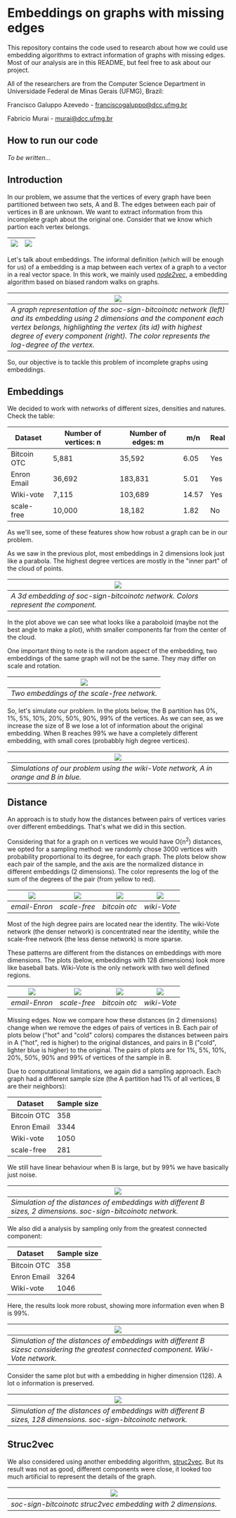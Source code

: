 # Embeddings on graphs with missing edges

This repository contains the code used to research about how we could use embedding algorithms to extract information of graphs with missing edges. Most of our analysis are in this README, but feel free to ask about our project.

All of the researchers are from the Computer Science Department in Universidade Federal de Minas Gerais (UFMG), Brazil:

Francisco Galuppo Azevedo - franciscogaluppo@dcc.ufmg.br

Fabricio Murai - murai@dcc.ufmg.br

## How to run our code

*To be written...*

## Introduction
In our problem, we assume that the vertices of every graph have been partitioned between two sets, A and B. The edges between each pair of vertices in B are unknown. We want to extract information from this incomplete graph about the original one. Consider that we know which partion each vertex belongs.

|![](plots/Readme_images/original.png?raw=true)|![](plots/Readme_images/remocao.png?raw=true)|
|---|---|

Let's talk about embeddings. The informal definition (which will be enough for us) of a embedding is a map between each vertex of a graph to a vector in a real vector space. In this work, we mainly used  *[node2vec](https://www.ncbi.nlm.nih.gov/pmc/articles/PMC5108654/)*, a embedding algorithm based on biased random walks on graphs.

|![](plots/Readme_images/emb_bitcoin.png?raw=true)|
|---|
|*A graph representation of the soc-sign-bitcoinotc network (left) and its embedding using 2 dimensions and the component each vertex belongs, highlighting the vertex (its id) with highest degree of every component (right). The color represents the log-degree of the vertex.*|

So, our objective is to tackle this problem of incomplete graphs using embeddings.

## Embeddings
We decided to work with networks of different sizes, densities and natures. Check the table:

|Dataset|Number of vertices: n|Number of edges: m | m/n |Real|
|---|---|---|---|---|
|Bitcoin OTC|5,881|35,592|6.05|Yes|
|Enron Email|36,692|183,831|5.01|Yes|
|Wiki-vote|7,115|103,689|14.57|Yes|
|scale-free|10,000|18,182|1.82|No|

As we'll see, some of these features show how robust a graph can be in our problem. 

As we saw in the previous plot, most embeddings in 2 dimensions look just like a parabola. The highest degree vertices are mostly in the "inner part" of the cloud of points.

|![](plots/Readme_images/bitcoin_3d.png?raw=true)|
|---|
|*A 3d embedding of soc-sign-bitcoinotc network. Colors represent the component.*|

In the plot above we can see what looks like a paraboloid (maybe not the best angle to make a plot), whith smaller components far from the center of the cloud.

One important thing to note is the random aspect of the embedding, two embeddings of the same graph will not be the same. They may differ on scale and rotation.

|![](plots/Readme_images/compara_scale-free.png?raw=true)|
|---|
|*Two embeddings of the scale-free network.*|

So, let's simulate our problem. In the plots below, the B partition has 0%, 1%, 5%, 10%, 20%, 50%, 90%, 99% of the vertices. As we can see, as we increase the size of B we lose a lot of information about the original embedding. When B reaches 99% we have a completely different embedding, with small cores (probabbly high degree vertices).

|![](plots/Readme_images/remove_wiki-Vote.png?raw=true)|
|---|
|*Simulations of our problem using the wiki-Vote network, A in orange and B in blue.*|

## Distance
An approach is to study how the distances between pairs of vertices varies over different embeddings. That's what we did in this section.

Considering that for a graph on n vertices we would have O(n<sup>2</sup>) distances, we opted for a sampling method: we randomly chose 3000 vertices with probability proportional to its degree, for each graph. The plots below show each pair of the sample, and the axis are the normalized distance in different embeddings (2 dimensions). The color represents the log of the sum of the degrees of the pair (from yellow to red).

|![](plots/Readme_images/amostras-email-Enron.png?raw=true)|![](plots/Readme_images/amostras-scale-free.png?raw=true)|![](plots/Readme_images/amostras-soc-sign-bitcoinotc.png?raw=true)|![](plots/Readme_images/amostras-wiki-Vote.png?raw=true)|
|---|---|---|---|
|*email-Enron*|*scale-free*|*bitcoin otc*|*wiki-Vote*|

Most of the high degree pairs are located near the identity. The wiki-Vote network (the denser network) is concentrated near the identity, while the scale-free network (the less dense network) is more sparse.

These patterns are different from the distances on embeddings with more dimensions. The plots (below, embeddings with 128 dimensions) look more like baseball bats. Wiki-Vote is the only network with two well defined regions.

|![](plots/Readme_images/amostras-email-Enron-128.png?raw=true)|![](plots/Readme_images/amostras-scale-free-128.png?raw=true)|![](plots/Readme_images/amostras-soc-sign-bitcoinotc-128.png?raw=true)|![](plots/Readme_images/amostras-wiki-Vote-128.png?raw=true)|
|---|---|---|---|
|*email-Enron*|*scale-free*|*bitcoin otc*|*wiki-Vote*|

Missing edges. Now we compare how these distances (in 2 dimensions) change when we remove the edges of pairs of vertices in B. Each pair of plots below ("hot" and "cold" colors) compares the distances between pairs in A ("hot", red is higher) to the original distances, and pairs in B ("cold", lighter blue is higher) to the original. The pairs of plots are for 1%, 5%, 10%, 20%, 50%, 90% and 99% of vertices of the sample in B.

Due to computational limitations, we again did a sampling approach. Each graph had a different sample size (the A partition had 1% of all vertices, B are their neighbors):

|Dataset|Sample size|
|---|---|
|Bitcoin OTC|358|
|Enron Email|3344|
|Wiki-vote|1050|
|scale-free|281|

We still have linear behaviour when B is large, but by 99% we have basically just noise.

|![](plots/Readme_images/amostras-soc-sign-bitcoinotc-remove.png?raw=true)|
|---|
|*Simulation of the distances of embeddings with different B sizes, 2 dimensions. soc-sign-bitcoinotc network.*|

We also did a analysis by sampling only from the greatest connected component:

|Dataset|Sample size|
|---|---|
|Bitcoin OTC|358|
|Enron Email|3264|
|Wiki-vote|1046|

Here, the results look more robust, showing more information even when B is 99%.

|![](plots/Readme_images/amostras-wiki-Vote-GCC.png?raw=true)|
|---|
|*Simulation of the distances of embeddings with different B sizesc considering the greatest connected component. Wiki-Vote network.*|

Consider the same plot but with a embedding in higher dimension (128). A lot o information is preserved. 

|![](plots/Readme_images/amostras-soc-sign-bitcoinotc-128d.png?raw=true)|
|---|
|*Simulation of the distances of embeddings with different B sizes, 128 dimensions. soc-sign-bitcoinotc network.*|

## Struc2vec
We also considered using another embedding algorithm, [struc2vec](https://arxiv.org/pdf/1704.03165.pdf). But its result was not as good, different components were close, it looked too much artificial to represent the details of the graph. 

|![](plots/Readme_images/struc2vec.png?raw=true)|
|---|
|*soc-sign-bitcoinotc struc2vec embedding with 2 dimensions.*|
